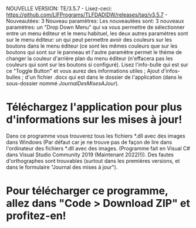  NOUVELLE VERSION: TE/3.5.7 - Lisez-ceci: https://github.com/LlFPrograms/TLFDADIDW/releases/tag/v3.5.7 - Nouveautées:
    3 Nouveau paramètres: Les nouveautées sont: 3 nouveaux paramètres: un "Drop Down Menu" qui va vous permettre de sélectionner entre un menu éditeur et le menu             habituel, les deux autres paramètres sont sur le menu éditeur: un qui peut permettre avoir des couleurs sur les boutons dans le menu éditeur (ce sont les mêmes           couleurs que sur les boutons qui sont sur le panneau et l'autre paramètre permet le thème de changer la couleur d'arrière plan du menu éditeur (n'effacera pas les       couleurs qui sont sur les boutons si configuré). Lisez l'info-bulle qui est sur ce "Toggle Button" et vous aurez des informations utiles ; Ajout d'infos-bulles ;         d'un fichier .docx qui est dans le dossier de l'application (dans le sous-dossier nommé _JournalDesMisesAJour_).
    
# Téléchargez l'application pour plus d'informations sur les mises à jour!
 
 Dans ce programme vous trouverez tous les fichiers *.dll avec des images dans Windows (Par défaut car je ne trouve pas de façon de lire dans l'ordinateur des fichiers
 *.dll avec des images. (Programme fait en Visual C# dans Visual Studio Community 2019 (Maintenant 2022)!)). Des fautes d'orthographes sont trouvables (surtout dans les premières versions, et dans le formulaire "Journal des 
 mises à jour").

# Pour télécharger ce programme, allez dans "Code > Download ZIP" et profitez-en!

